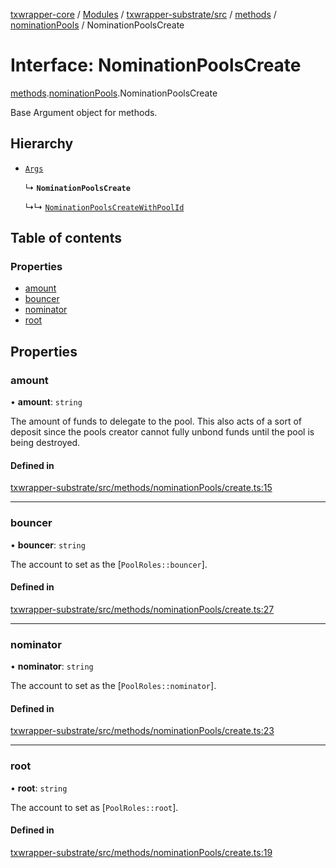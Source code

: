 [txwrapper-core](../README.md) / [Modules](../modules.md) / [txwrapper-substrate/src](../modules/txwrapper_substrate_src.md) / [methods](../modules/txwrapper_substrate_src.methods.md) / [nominationPools](../modules/txwrapper_substrate_src.methods.nominationPools.md) / NominationPoolsCreate

# Interface: NominationPoolsCreate

[methods](../modules/txwrapper_substrate_src.methods.md).[nominationPools](../modules/txwrapper_substrate_src.methods.nominationPools.md).NominationPoolsCreate

Base Argument object for methods.

## Hierarchy

- [`Args`](../modules/txwrapper_core_src.md#args)

  ↳ **`NominationPoolsCreate`**

  ↳↳ [`NominationPoolsCreateWithPoolId`](txwrapper_substrate_src.methods.nominationPools.NominationPoolsCreateWithPoolId.md)

## Table of contents

### Properties

- [amount](txwrapper_substrate_src.methods.nominationPools.NominationPoolsCreate.md#amount)
- [bouncer](txwrapper_substrate_src.methods.nominationPools.NominationPoolsCreate.md#bouncer)
- [nominator](txwrapper_substrate_src.methods.nominationPools.NominationPoolsCreate.md#nominator)
- [root](txwrapper_substrate_src.methods.nominationPools.NominationPoolsCreate.md#root)

## Properties

### amount

• **amount**: `string`

The amount of funds to delegate to the pool. This also acts of a sort of
deposit since the pools creator cannot fully unbond funds until the pool is being
destroyed.

#### Defined in

[txwrapper-substrate/src/methods/nominationPools/create.ts:15](https://github.com/paritytech/txwrapper-core/blob/a09c1f6/packages/txwrapper-substrate/src/methods/nominationPools/create.ts#L15)

___

### bouncer

• **bouncer**: `string`

The account to set as the [`PoolRoles::bouncer`].

#### Defined in

[txwrapper-substrate/src/methods/nominationPools/create.ts:27](https://github.com/paritytech/txwrapper-core/blob/a09c1f6/packages/txwrapper-substrate/src/methods/nominationPools/create.ts#L27)

___

### nominator

• **nominator**: `string`

The account to set as the [`PoolRoles::nominator`].

#### Defined in

[txwrapper-substrate/src/methods/nominationPools/create.ts:23](https://github.com/paritytech/txwrapper-core/blob/a09c1f6/packages/txwrapper-substrate/src/methods/nominationPools/create.ts#L23)

___

### root

• **root**: `string`

The account to set as [`PoolRoles::root`].

#### Defined in

[txwrapper-substrate/src/methods/nominationPools/create.ts:19](https://github.com/paritytech/txwrapper-core/blob/a09c1f6/packages/txwrapper-substrate/src/methods/nominationPools/create.ts#L19)
